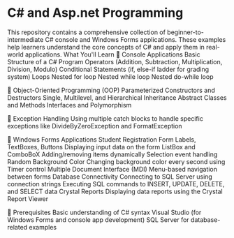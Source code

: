 # C# and Asp.net Programming
This repository contains a comprehensive collection of beginner-to-intermediate C# console and Windows Forms applications. These examples help learners understand the core concepts of C# and apply them in real-world applications.
What You'll Learn
🔹 Console Applications
Basic Structure of a C# Program
Operators (Addition, Subtraction, Multiplication, Division, Modulo)
Conditional Statements (if, else-if ladder for grading system)
Loops
Nested for loop
Nested while loop
Nested do-while loop

🔹 Object-Oriented Programming (OOP)
Parameterized Constructors and Destructors
Single, Multilevel, and Hierarchical Inheritance
Abstract Classes and Methods
Interfaces and Polymorphism

🔹 Exception Handling
Using multiple catch blocks to handle specific exceptions like DivideByZeroException and FormatException

🔹 Windows Forms Applications
Student Registration Form
Labels, TextBoxes, Buttons
Displaying input data on the form
ListBox and ComboBoX
Adding/removing items dynamically
Selection event handling
Random Background Color
Changing background color every second using Timer control
Multiple Document Interface (MDI)
Menu-based navigation between forms
Database Connectivity
Connecting to SQL Server using connection strings
Executing SQL commands to INSERT, UPDATE, DELETE, and SELECT data
Crystal Reports
Displaying data reports using the Crystal Report Viewer

📌 Prerequisites
Basic understanding of C# syntax
Visual Studio (for Windows Forms and console app development)
SQL Server for database-related examples
